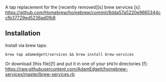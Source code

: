 A tap replacement for the [recently removed][s] brew services
[s]: https://github.com/Homebrew/homebrew/commit/8dda57a5220e9665344ccfb37729ed5236ad0fb8

## Installation
Install via brew taps:

    brew tap adamedgett/services && brew install brew-services

Or download [this file][f] and put it in one of your `$PATH` directories
[f]: https://raw.githubusercontent.com/AdamEdgett/homebrew-services/master/brew-services.rb

